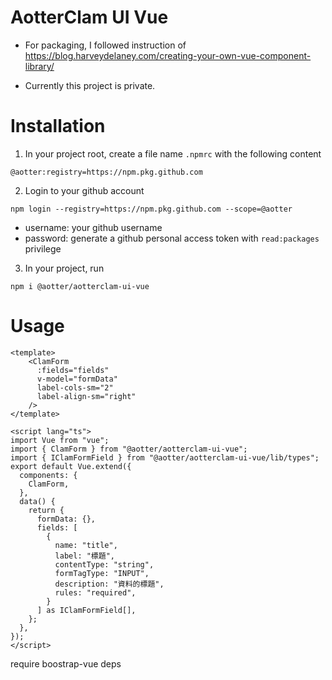 # AotterClam UI Vue

- For packaging, I followed instruction of https://blog.harveydelaney.com/creating-your-own-vue-component-library/

- Currently this project is private. 

# Installation

1. In your project root, create a file name `.npmrc` with the following content
```
@aotter:registry=https://npm.pkg.github.com
```

2. Login to your github account
```
npm login --registry=https://npm.pkg.github.com --scope=@aotter
```
  - username: your github username
  - password: generate a github personal access token with `read:packages` privilege


3. In your project, run
```
npm i @aotter/aotterclam-ui-vue
```


# Usage
```vue
<template>
    <ClamForm
      :fields="fields"
      v-model="formData"
      label-cols-sm="2"
      label-align-sm="right"
    />
</template>

<script lang="ts">
import Vue from "vue";
import { ClamForm } from "@aotter/aotterclam-ui-vue";
import { IClamFormField } from "@aotter/aotterclam-ui-vue/lib/types";
export default Vue.extend({
  components: {
    ClamForm,
  },
  data() {
    return {
      formData: {},
      fields: [
        {
          name: "title",
          label: "標題",
          contentType: "string",
          formTagType: "INPUT",
          description: "資料的標題",
          rules: "required",
        }
      ] as IClamFormField[],
    };
  },
});
</script>

```

require boostrap-vue deps
